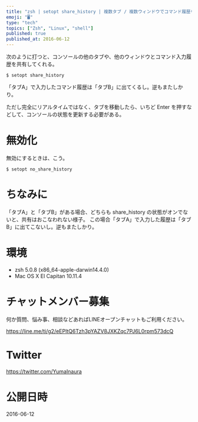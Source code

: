 ```yaml
---
title: "zsh | setopt share_history | 複数タブ / 複数ウィンドウでコマンド履歴を共有する"
emoji: "🖥"
type: "tech"
topics: ["Zsh", "Linux", "shell"]
published: true
published_at: 2016-06-12
---
```


次のように打つと、コンソールの他のタブや、他のウィンドウとコマンド入力履歴を共有してくれる。

```
$ setopt share_history
```

「タブA」で入力したコマンド履歴は「タブB」に出てくるし。逆もまたしかり。

ただし完全にリアルタイムではなく、タブを移動したら、いちど Enter を押すなどして、コンソールの状態を更新する必要がある。

# 無効化

無効にするときは、こう。

```
$ setopt no_share_history
```

# ちなみに

「タブA」と「タブB」がある場合、どちらも share_history の状態がオンでないと、共有はおこなわれない様子。
この場合「タブA」で入力した履歴は「タブB」に出てこないし。逆もまたしかり。

# 環境

- zsh 5.0.8 (x86_64-apple-darwin14.4.0)
- Mac OS X El Capitan 10.11.4








<!-- Update From Qiita API -->

# チャットメンバー募集


何か質問、悩み事、相談などあればLINEオープンチャットもご利用ください。

https://line.me/ti/g2/eEPltQ6Tzh3pYAZV8JXKZqc7PJ6L0rpm573dcQ





# Twitter


https://twitter.com/YumaInaura


<!-- Update From Qiita API -->



# 公開日時

2016-06-12

